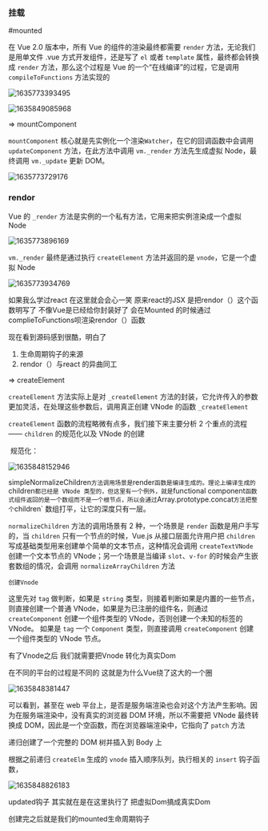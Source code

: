 ### 挂载

#mounted

在 Vue 2.0 版本中，所有 Vue 的组件的渲染最终都需要 `render` 方法，无论我们是用单文件 .vue 方式开发组件，还是写了 `el` 或者 `template` 属性，最终都会转换成 `render` 方法，那么这个过程是 Vue 的一个“在线编译”的过程，它是调用 `compileToFunctions` 方法实现的



![1635773393495](D:\Reece_Project\FE\Vue_Source_Code\2.挂载.png)

![1635849085968](D:\Reece_Project\FE\Vue_Source_Code\2.compileToFunction.png)

=> mountComponent

`mountComponent` 核心就是先实例化一个渲染`Watcher`，在它的回调函数中会调用 `updateComponent` 方法，在此方法中调用 `vm._render` 方法先生成虚拟 Node，最终调用 `vm._update` 更新 DOM。

![1635773729176](D:\Reece_Project\FE\Vue_Source_Code\2.updataComponent.png)

### rendor

Vue 的 `_render` 方法是实例的一个私有方法，它用来把实例渲染成一个虚拟 Node

![1635773896169](D:\Reece_Project\FE\Vue_Source_Code\2.createElement.png)

`vm._render` 最终是通过执行 `createElement` 方法并返回的是 `vnode`，它是一个虚拟 Node

![1635773934769](D:\Reece_Project\FE\Vue_Source_Code\2.rendor.png)

如果我么学过react 在这里就会会心一笑 原来react的JSX  是把rendor（）这个函数明写了  不像Vue是已经给你封装好了 会在Mounted 的时候通过complieToFunctions呗渲染rendor（）函数 

现在看到源码感到很酷，明白了

1. 生命周期钩子的来源
2. rendor（）与react 的异曲同工

=> createElement 

`createElement` 方法实际上是对 `_createElement` 方法的封装，它允许传入的参数更加灵活，在处理这些参数后，调用真正创建 VNode 的函数 `_createElement`

`createElement` 函数的流程略微有点多，我们接下来主要分析 2 个重点的流程 —— `children` 的规范化以及 VNode 的创建

​		规范化：

![1635848152946](D:\Reece_Project\FE\Vue_Source_Code\2.normalization.png)

simpleNormalizeChildren` 方法调用场景是 `render` 函数是编译生成的。理论上编译生成的 `children` 都已经是 VNode 类型的，但这里有一个例外，就是 `functional component` 函数式组件返回的是一个数组而不是一个根节点，所以会通过 `Array.prototype.concat` 方法把整个 `children` 数组打平，让它的深度只有一层。

`normalizeChildren` 方法的调用场景有 2 种，一个场景是 `render` 函数是用户手写的，当 `children` 只有一个节点的时候，Vue.js 从接口层面允许用户把 `children` 写成基础类型用来创建单个简单的文本节点，这种情况会调用 `createTextVNode` 创建一个文本节点的 VNode；另一个场景是当编译 `slot`、`v-for` 的时候会产生嵌套数组的情况，会调用 `normalizeArrayChildren` 方法

 	创建Vnode

这里先对 `tag` 做判断，如果是 `string` 类型，则接着判断如果是内置的一些节点，则直接创建一个普通 VNode，如果是为已注册的组件名，则通过 `createComponent` 创建一个组件类型的 VNode，否则创建一个未知的标签的 VNode。 如果是 `tag` 一个 `Component` 类型，则直接调用 `createComponent` 创建一个组件类型的 VNode 节点。



有了Vnode之后  我们就需要把Vnode 转化为真实Dom  

在不同的平台的过程是不同的 这就是为什么Vue绕了这大的一个圈 

![1635848381447](D:\Reece_Project\FE\Vue_Source_Code\2.pathcher.png)

可以看到，甚至在 web 平台上，是否是服务端渲染也会对这个方法产生影响。因为在服务端渲染中，没有真实的浏览器 DOM 环境，所以不需要把 VNode 最终转换成 DOM，因此是一个空函数，而在浏览器端渲染中，它指向了 `patch` 方法



递归创建了一个完整的 DOM 树并插入到 Body 上

根据之前递归 `createElm` 生成的 `vnode` 插入顺序队列，执行相关的 `insert` 钩子函数，

![1635848826183](D:\Reece_Project\FE\Vue_Source_Code\2.queneAndinsert.png)

updated钩子 其实就在是在这里执行了 把虚拟Dom搞成真实Dom



创建完之后就是我们的mounted生命周期钩子

